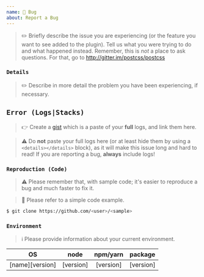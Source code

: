 ```yaml
---
name: 🐛 Bug
about: Report a Bug
---
```


> ✏️ Briefly describe the issue you are experiencing (or the feature you want to see added to the plugin). Tell us what you were trying to do and what happened instead. Remember, this is _not_ a place to ask questions. For that, go to http://gitter.im/postcss/postcss

### `Details`

> ✏️ Describe in more detail the problem you have been experiencing, if necessary.

## `Error (Logs|Stacks)`

> 👉 Create a [gist](https://gist.github.com) which is a paste of your **full** logs, and link them here.

> ⚠️ Do **not** paste your full logs here (or at least hide them by using a `<details></details>` block), as it will make this issue long and hard to read! If you are reporting a bug, **always** include logs!

### `Reproduction (Code)`

> ⚠️ Please remember that, with sample code; it's easier to reproduce a bug and much faster to fix it.

> 🔗 Please refer to a simple code example.

```bash
$ git clone https://github.com/<user>/<sample>
```

### `Environment`

> ℹ️ Please provide information about your current environment.

|OS|node|npm/yarn|package|
|:-:|:--:|:-:|:------:|
|[name][version]|[version]|[version]|[version]|

